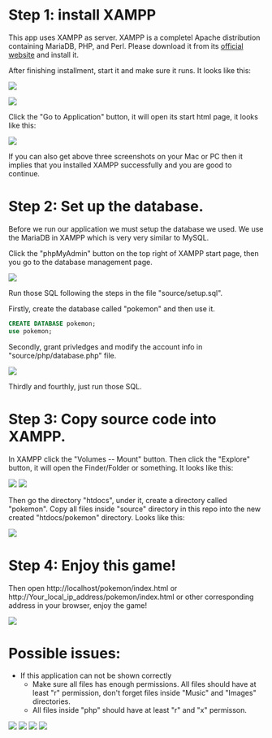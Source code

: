 
# Step 1: install XAMPP

This app uses XAMPP as server. XAMPP is a completel Apache distribution containing MariaDB, PHP, and Perl. Please download it from its [official website](https://www.apachefriends.org/index.html) and install it.

After finishing installment, start it and make sure it runs. It looks like this:

![](1.png)

![](2.png)

Click the "Go to Application" button, it will open its start html page, it looks like this:

![](3.png)

If you can also get above three screenshots on your Mac or PC then it implies that you installed XAMPP successfully and you are good to continue.

# Step 2: Set up the database.

Before we run our application we must setup the database we used. We use the MariaDB in XAMPP which is very very similar to MySQL.

Click the "phpMyAdmin" button on the top right of XAMPP start page, then you go to the database management page. 

![](4.png)

Run those SQL following the steps in the file "source/setup.sql". 

Firstly, create the database called "pokemon" and then use it. 
```sql
CREATE DATABASE pokemon;
use pokemon;
```

Secondly, grant privledges and modify the account info in "source/php/database.php" file.

![](5.png)

Thirdly and fourthly, just run those SQL.

# Step 3: Copy source code into XAMPP.
  
In XAMPP click the "Volumes -- Mount" button. Then click the "Explore" button, it will open the Finder/Folder or something. It looks like this:

![](6.png)
![](7.png)

Then go the directory "htdocs", under it, create a directory called "pokemon". Copy all files inside "source" directory in this repo into the new created "htdocs/pokemon" directory. Looks like this:

![](8.png)




# Step 4: Enjoy this game!

Then open http://localhost/pokemon/index.html or http://Your_local_ip_address/pokemon/index.html or other corresponding address in your browser, enjoy the game!

![](9.png)

# Possible issues:
- If this application can not be shown correctly 
  - Make sure all files has enough permissions. All files should have at least "r" permission, don't forget files inside "Music" and "Images" directories.
  - All files inside "php"  should have at least "r" and "x" permisson.

![](p1.png)
![](p2.png)
![](p3.png)
![](p4.png)